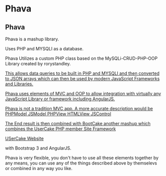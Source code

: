 # Phava

<h2>Phava</h2>

<p>Phava is a mashup library.</p>
<p>Uses PHP and MYSQLI as a database.</p>
<p>Phava Utilizes a custom PHP class based on the MySQLi-CRUD-PHP-OOP Library created by rorystandley.</p>
<p><a href ="https://github.com/rorystandley/MySQLi-CRUD-PHP-OOP.git" target="_blank"></p>

<p>This allows data queries to be built in PHP and MYSQLI and then converted to JSON arrays which can then be used by modern JavaScript Frameworks and Libraries.</p>

<p> Phava uses elements of MVC and OOP to allow integration with virtually any JavaScript Library or framework including AngularJS.</p>

<p>Phava is not a tradition MVC app. A more accurate description would be 
PHPModel JSModel PHPView HTMLView JSControl</p>

<p>The End result is then combined with BootCake another mashup which combines the UserCake PHP member Site Framework 

<p><a href ="http://usercake.com" target="_blank">USerCake Website</a></p>

with Bootstrap 3 and AngularJS.</p>

<p>Phava is very flexible, you don't have to use all these elements together by any means, you can use any of the things described above by themselevs or combined in any way you like. </p>



